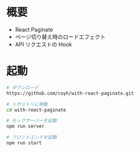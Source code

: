 # 概要

- React Paginate
- ページ切り替え時のロードエフェクト
- API リクエストの Hook

# 起動

```sh
# ダウンロード
https://github.com/coyh/with-react-paginate.git

# リポジトリに移動
cd with-react-paginate

# モックサーバーを起動
npm run server

# フロントエンドを起動
npm run start
```
